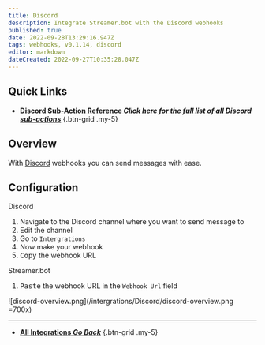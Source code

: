 ```yaml
---
title: Discord
description: Integrate Streamer.bot with the Discord webhooks
published: true
date: 2022-09-28T13:29:16.947Z
tags: webhooks, v0.1.14, discord
editor: markdown
dateCreated: 2022-09-27T10:35:28.047Z
---
```

## Quick Links
- [<i class="mdi mdi-lightning-bolt-outline text--youtube"></i> **Discord Sub-Action Reference *Click here for the full list of all Discord sub-actions***](/en/Sub-Actions/Discord)
{.btn-grid .my-5}

## Overview
With [Discord](https://discord.com) webhooks you can send messages with ease.

## Configuration
Discord
1. Navigate to the Discord channel where you want to send message to
2. Edit the channel
3. Go to `Intergrations`
4. Now make your webhook
5. <kbd><i class="mdi mdi-content-copy"></i> Copy</kbd> the webhook URL

Streamer.bot
1. <kbd><i class="mdi mdi-content-paste"></i> Paste</kbd> the webhook URL in the `Webhook Url` field

![discord-overview.png](/intergrations/Discord/discord-overview.png =700x)

---

- [<i class="mdi mdi-chevron-left"></i> **All Integrations *Go Back***](/en/Integrations)
{.btn-grid .my-5}